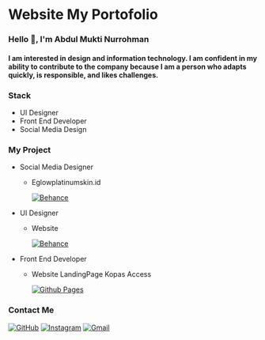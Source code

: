 # Website My Portofolio

### Hello 👋, I'm Abdul Mukti Nurrohman
#### I am interested in design and information technology. I am confident in my ability to contribute to the company because I am a person who adapts quickly, is responsible, and likes challenges.

### Stack
- UI Designer 
- Front End Developer 
- Social Media Design

### My Project
- Social Media Designer
  - Eglowplatinumskin.id
    
    [![Behance](https://img.shields.io/badge/Behance-1769ff?style=for-the-badge&logo=behance&logoColor=white)](https://www.behance.net/gallery/167707515/Social-Media-Designer)

- UI Designer
  - Website

    [![Behance](https://img.shields.io/badge/Behance-1769ff?style=for-the-badge&logo=behance&logoColor=white)](https://www.behance.net/gallery/169731459/Website-Landing-Page-Coffee-Shop)

- Front End Developer
  - Website LandingPage Kopas Access

    [![Github Pages](https://img.shields.io/badge/github%20pages-121013?style=for-the-badge&logo=github&logoColor=white)](https://abdulmuktinur.github.io/kopas-access/)

### Contact Me
[![GitHub](https://img.shields.io/badge/github-%23121011.svg?style=for-the-badge&logo=github&logoColor=white)](https://github.com/Abdulmuktinur) [![Instagram](https://img.shields.io/badge/Instagram-%23E4405F.svg?style=for-the-badge&logo=Instagram&logoColor=white)](https://www.instagram.com/atek98_/) [![Gmail](https://img.shields.io/badge/Gmail-D14836?style=for-the-badge&logo=gmail&logoColor=white)](abdulmuktinurrohman@gmail.com)
